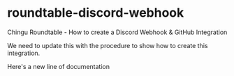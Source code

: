 # roundtable-discord-webhook
Chingu Roundtable - How to create a Discord Webhook &amp; GitHub Integration

We need to update this with the procedure to show how to create this
integration.

Here's a new line of documentation